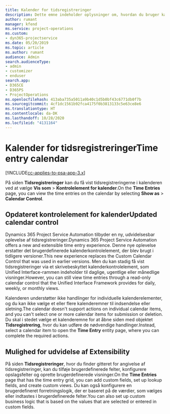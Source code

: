 ```yaml
---
title: Kalender for tidsregistreringer
description: Dette emne indeholder oplysninger om, hvordan du bruger kalenderen for tidsregistreringer.
author: rumant
manager: kfend
ms.service: project-operations
ms.custom:
- dyn365-projectservice
ms.date: 05/20/2019
ms.topic: article
ms.author: rumant
audience: Admin
search.audienceType:
- admin
- customizer
- enduser
search.app:
- D365CE
- D365PS
- ProjectOperations
ms.openlocfilehash: 413aba735a5011a9b40c1d5b0bf43c6771db0f7b
ms.sourcegitcommit: 4cf1dc1561b92fca4175f0b3813133c5e63ce8e6
ms.translationtype: HT
ms.contentlocale: da-DK
ms.lasthandoff: 10/28/2020
ms.locfileid: "4131164"
---
```

# <a name="time-entry-calendar"></a><span data-ttu-id="fd4bd-103">Kalender for tidsregistreringer</span><span class="sxs-lookup"><span data-stu-id="fd4bd-103">Time entry calendar</span></span>

[!INCLUDE[cc-applies-to-psa-app-3.x](../includes/cc-applies-to-psa-app-3x.md)]

<span data-ttu-id="fd4bd-104">På siden **Tidsregistreringer** kan du få vist tidsregistreringerne i kalenderen ved at vælge **Vis som** \> **Kontrolelement for kalender**.</span><span class="sxs-lookup"><span data-stu-id="fd4bd-104">On the **Time Entries** page, you can view the time entries on the calendar by selecting **Show as** \> **Calendar Control**.</span></span>

## <a name="updated-calendar-control"></a><span data-ttu-id="fd4bd-105">Opdateret kontrolelement for kalender</span><span class="sxs-lookup"><span data-stu-id="fd4bd-105">Updated calendar control</span></span>

<span data-ttu-id="fd4bd-106">Dynamics 365 Project Service Automation tilbyder en ny, udvidelsesbar oplevelse af tidsregistreringer.</span><span class="sxs-lookup"><span data-stu-id="fd4bd-106">Dynamics 365 Project Service Automation offers a new and extensible time entry experience.</span></span> <span data-ttu-id="fd4bd-107">Denne nye oplevelse erstatter det brugerdefinerede kalenderkontrolelement, der blev brugt i tidligere versioner.</span><span class="sxs-lookup"><span data-stu-id="fd4bd-107">This new experience replaces the Custom Calendar Control that was used in earlier versions.</span></span> <span data-ttu-id="fd4bd-108">Men du kan stadig få vist tidsregistreringer via et skrivebeskyttet kalenderkontrolelement, som Unified Interface-rammen indeholder til daglige, ugentlige eller månedlige visninger.</span><span class="sxs-lookup"><span data-stu-id="fd4bd-108">However, you can still view time entries through a read-only calendar control that the Unified Interface Framework provides for daily, weekly, or monthly views.</span></span>

<span data-ttu-id="fd4bd-109">Kalenderen understøtter ikke handlinger for individuelle kalenderelementer, og du kan ikke vælge et eller flere kalenderemner til indsendelse eller sletning.</span><span class="sxs-lookup"><span data-stu-id="fd4bd-109">The calendar doesn't support actions on individual calendar items, and you can't select one or more calendar items for submission or deletion.</span></span> <span data-ttu-id="fd4bd-110">Du skal i stedet vælge et kalenderemne for at åbne siden med objektet **Tidsregistrering**, hvor du kan udføre de nødvendige handlinger.</span><span class="sxs-lookup"><span data-stu-id="fd4bd-110">Instead, select a calendar item to open the **Time Entry** entity page, where you can complete the required actions.</span></span>

## <a name="extensibility"></a><span data-ttu-id="fd4bd-111">Mulighed for udvidelse af </span><span class="sxs-lookup"><span data-stu-id="fd4bd-111">Extensibility</span></span>

<span data-ttu-id="fd4bd-112">På siden **Tidsregistreringer**, hvor du finder gitteret for angivelse af tidsregistreringer, kan du tilføje brugerdefinerede felter, konfigurere opslagsfelter og oprette brugerdefinerede visninger.</span><span class="sxs-lookup"><span data-stu-id="fd4bd-112">On the **Time Entries** page that has the time entry grid, you can add custom fields, set up lookup fields, and create custom views.</span></span> <span data-ttu-id="fd4bd-113">Du kan også konfigurere en brugerdefineret forretningslogik, der er baseret på de værdier, som vælges eller indtastes i brugerdefinerede felter.</span><span class="sxs-lookup"><span data-stu-id="fd4bd-113">You can also set up custom business logic that is based on the values that are selected or entered in custom fields.</span></span>
